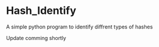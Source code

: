 # Hash_Identify
A simple python program to identify diffrent types of hashes

Update comming shortly

